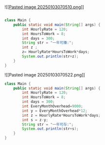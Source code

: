 
![[[Pasted image 20250103070510.png](https://github.com/noveres/My_First_practice_for_java/blob/main/TEXT/Pasted%20image%2020250103070510.png)]]
```java

class Main {
    public static void main(String[] args) {
        int HourlyRate = 120;
        int HoursToWork = 8;
        int days = 300;
        String str = "一年可賺:";
        int z ;
        z= HourlyRate*HoursToWork*days;
        System.out.println(str+z);
    }
}
```

![[Pasted image 20250103070522.png]]

```java
class Main {
    public static void main(String[] args) {
        int HourlyRate = 120;
        int HoursToWork = 8;
        int days = 300;
        int EveryMonthOverhead=9000;
        int y = EveryMonthOverhead*12;
        int z = HourlyRate*HoursToWork*days; 
        int s = z-y;
        String str = "一年可存:";
        System.out.println(str+s);
    }
}
```
